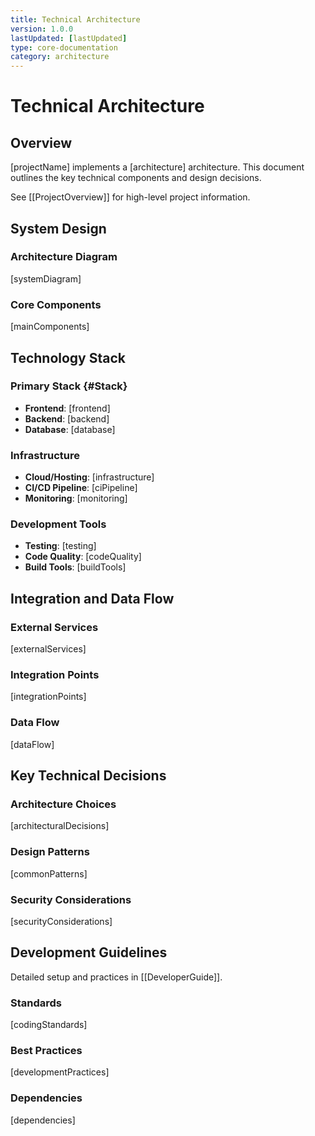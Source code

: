 ```yaml
---
title: Technical Architecture
version: 1.0.0
lastUpdated: [lastUpdated]
type: core-documentation
category: architecture
---
```


# Technical Architecture

## Overview

[projectName] implements a [architecture] architecture. This document outlines the key technical components and design decisions.

See [[ProjectOverview]] for high-level project information.

## System Design

### Architecture Diagram

[systemDiagram]

### Core Components

[mainComponents]

## Technology Stack

### Primary Stack {#Stack}

- **Frontend**: [frontend]
- **Backend**: [backend]
- **Database**: [database]

### Infrastructure

- **Cloud/Hosting**: [infrastructure]
- **CI/CD Pipeline**: [ciPipeline]
- **Monitoring**: [monitoring]

### Development Tools

- **Testing**: [testing]
- **Code Quality**: [codeQuality]
- **Build Tools**: [buildTools]

## Integration and Data Flow

### External Services

[externalServices]

### Integration Points

[integrationPoints]

### Data Flow

[dataFlow]

## Key Technical Decisions

### Architecture Choices

[architecturalDecisions]

### Design Patterns

[commonPatterns]

### Security Considerations

[securityConsiderations]

## Development Guidelines

Detailed setup and practices in [[DeveloperGuide]].

### Standards

[codingStandards]

### Best Practices

[developmentPractices]

### Dependencies

[dependencies]
